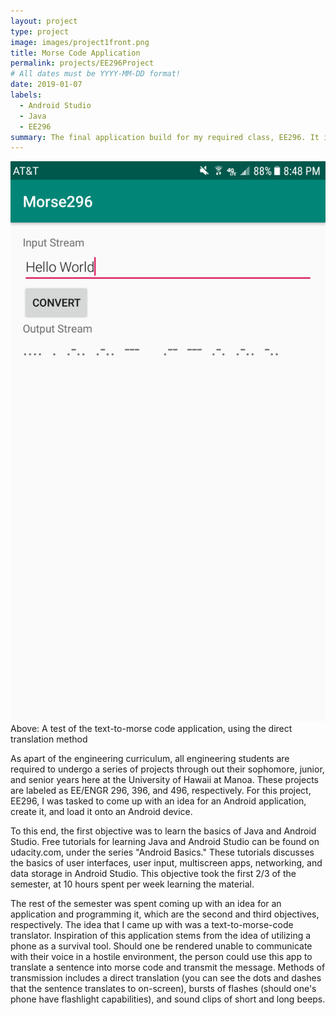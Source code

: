 ```yaml
---
layout: project
type: project
image: images/project1front.png
title: Morse Code Application
permalink: projects/EE296Project
# All dates must be YYYY-MM-DD format!
date: 2019-01-07
labels:
  - Android Studio
  - Java
  - EE296
summary: The final application build for my required class, EE296. It is a text-to-morse-code translator. 
---
```


<div>
  <img class="ui image" src="../images/project1pic.png">
</div>
Above: A test of the text-to-morse code application, using the direct translation method 

As apart of the engineering curriculum, all engineering students are required to undergo a series of projects through out their sophomore, junior, and senior years here at the University of Hawaii at Manoa. These projects are labeled as EE/ENGR 296, 396, and 496, respectively. For this project, EE296, I was tasked to come up with an idea for an Android application, create it, and load it onto an Android device.

To this end, the first objective was to learn the basics of Java and Android Studio. Free tutorials for learning Java and Android Studio can be found on udacity.com, under the series "Android Basics." These tutorials discusses the basics of user interfaces, user input, multiscreen apps, networking, and data storage in Android Studio. This objective took the first 2/3 of the semester, at 10 hours spent per week learning the material.

The rest of the semester was spent coming up with an idea for an application and programming it, which are the second and third objectives, respectively. The idea that I came up with was a text-to-morse-code translator. Inspiration of this application stems from the idea of utilizing a phone as a survival tool. Should one be rendered unable to communicate with their voice in a hostile environment, the person could use this app to translate a sentence into morse code and transmit the message. Methods of transmission includes a direct translation (you can see the dots and dashes that the sentence translates to on-screen), bursts of flashes (should one's phone have flashlight capabilities), and sound clips of short and long beeps.  







